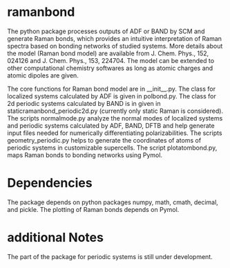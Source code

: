 # ramanbond
The python package processes outputs of ADF or BAND by SCM and generate Raman bonds, which provides an intuitive interpretation of Raman spectra based on bonding networks of studied systems. More details about the model (Raman bond model) are available from J. Chem. Phys., 152, 024126 and J. Chem. Phys., 153, 224704. The model can be extended to other computational chemistry softwares as long as atomic charges and atomic dipoles are given.

The core functions for Raman bond model are in \_\_init\_\_.py. The class for localized systems calculated by ADF is given in polbond.py. The class for 2d periodic systems calculated by BAND is in given in staticramanbond_periodic2d.py (currently only static Raman is considered). The scripts normalmode.py analyze the normal modes of localized systems and periodic systems calculated by ADF, BAND, DFTB and help generate input files needed for numerically differentiating polarizabilities. The scripts geometry_periodic.py helps to generate the coordinates of atoms of periodic systems in customizable supercells. The script plotatombond.py, maps Raman bonds to bonding networks using Pymol.

# Dependencies
The package depends on python packages numpy, math, cmath, decimal, and pickle. The plotting of Raman bonds depends on Pymol. 

# additional Notes
The part of the package for periodic systems is still under development.

